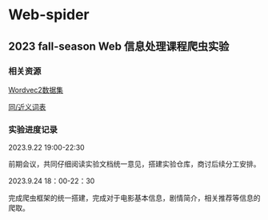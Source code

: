 # Web-spider

## 2023 fall-season Web 信息处理课程爬虫实验

### 相关资源
[Wordvec2数据集](https://github.com/chatopera/Synonyms)

[同/近义词表](https://github.com/guotong1988/chinese_dictionary)

### 实验进度记录
2023.9.22 19:00-22:30

前期会议，共同仔细阅读实验文档统一意见，搭建实验仓库，商讨后续分工安排。

2023.9.24 18：00-22：30

完成爬虫框架的统一搭建，完成对于电影基本信息，剧情简介，相关推荐等信息的爬取。
